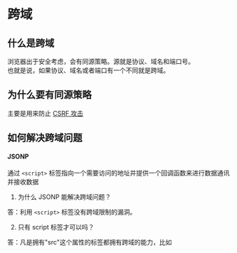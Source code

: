 # 跨域

<a name="lfacxg"></a>
## [](#lfacxg)什么是跨域
浏览器出于安全考虑，会有同源策略。源就是协议、域名和端口号。<br />也就是说，如果协议、域名或者端口有一个不同就是跨域。

<a name="z78gko"></a>
## [](#z78gko)为什么要有同源策略
主要是用来防止 [CSRF 攻击](https://yuque.antfin-inc.com/wendong.xwd/notes/mfrmb1)

<a name="w7kpuo"></a>
## [](#w7kpuo)如何解决跨域问题
<a name="uulmxr"></a>
#### [](#uulmxr)JSONP
通过 `<script>` 标签指向一个需要访问的地址并提供一个回调函数来进行数据通讯并接收数据

1. 为什么 JSONP 能解决跨域问题？


答：利用 `<script>` 标签没有跨域限制的漏洞。

2. 只有 script 标签才可以吗？


答：凡是拥有"src"这个属性的标签都拥有跨域的能力，比如<script>、<img>、<iframe>

3. JSONP 有局限性吗？


答：只限于 get 请求

<a name="vm6uvn"></a>
#### [](#vm6uvn)CORS
服务端设置 `Access-Control-Allow-Origin` 开启 CORS。 该属性表示哪些域名可以访问资源，如果设置通配符则表示所有网站都可以访问资源。

<a name="60vanc"></a>
#### [](#60vanc)document.domain
该方式只能用于**二级域名相同**的情况下，比如 `a.test.com` 和 `b.test.com` 适用于该方式。<br />只需要给页面添加 `document.domain = 'test.com'` 表示二级域名都相同就可以实现跨域

<a name="hppblk"></a>
#### [](#hppblk)postMessage
这种方式通常用于获取嵌入页面中的第三方页面数据。一个页面发送消息，另一个页面判断来源并接收消息


